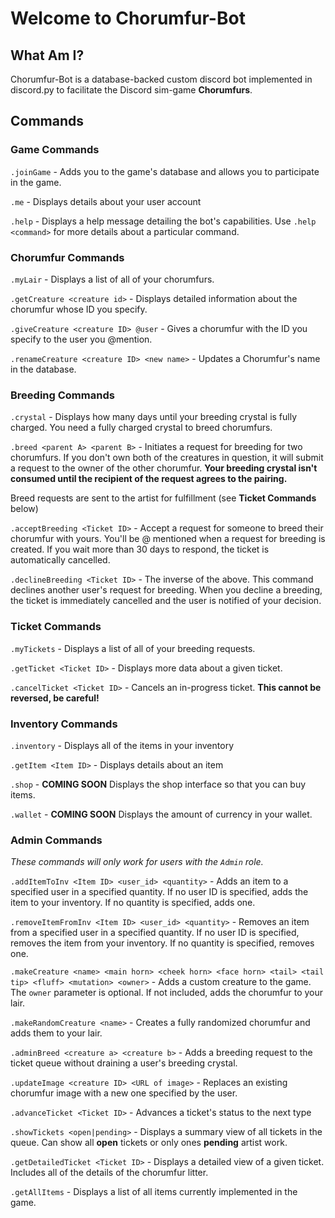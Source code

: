 # Welcome to Chorumfur-Bot

## What Am I?
Chorumfur-Bot is a database-backed custom discord bot implemented in discord.py to facilitate the Discord sim-game **Chorumfurs**.

## Commands
### Game Commands
`.joinGame` - Adds you to the game's database and allows you to participate in the game.

`.me` - Displays details about your user account

`.help` - Displays a help message detailing the bot's capabilities.  Use `.help <command>` for more details about a particular command.

### Chorumfur Commands
`.myLair` - Displays a list of all of your chorumfurs.

`.getCreature <creature id>` - Displays detailed information about the chorumfur whose ID you specify.

`.giveCreature <creature ID> @user` - Gives a chorumfur with the ID you specify to the user you @mention.

`.renameCreature <creature ID> <new name>` - Updates a Chorumfur's name in the database.

### Breeding Commands
`.crystal` - Displays how many days until your breeding crystal is fully charged.  You need a fully charged crystal to breed chorumfurs.

`.breed <parent A> <parent B>` - Initiates a request for breeding for two chorumfurs.  If you don't own both of the creatures in question, it will submit a request to the owner of the other chorumfur.  **Your breeding crystal isn't consumed until the recipient of the request agrees to the pairing.**

Breed requests are sent to the artist for fulfillment (see **Ticket Commands** below)

`.acceptBreeding <Ticket ID>` - Accept a request for someone to breed their chorumfur with yours.  You'll be @ mentioned when a request for breeding is created.  If you wait more than 30 days to respond, the ticket is automatically cancelled.

`.declineBreeding <Ticket ID>` - The inverse of the above.  This command declines another user's request for breeding.  When you decline a breeding, the ticket is immediately cancelled and the user is notified of your decision.

### Ticket Commands
`.myTickets` - Displays a list of all of your breeding requests.

`.getTicket <Ticket ID>` - Displays more data about a given ticket.

`.cancelTicket <Ticket ID>` - Cancels an in-progress ticket.  **This cannot be reversed, be careful!**

### Inventory Commands
`.inventory` - Displays all of the items in your inventory

`.getItem <Item ID>` - Displays details about an item

`.shop` - **COMING SOON** Displays the shop interface so that you can buy items.

`.wallet` - **COMING SOON** Displays the amount of currency in your wallet.

### Admin Commands
*These commands will only work for users with the `Admin` role.*

`.addItemToInv <Item ID> <user_id> <quantity>` - Adds an item to a specified user in a specified quantity.  If no user ID is specified, adds the item to your inventory.  If no quantity is specified, adds one.

`.removeItemFromInv <Item ID> <user_id> <quantity>` - Removes an item from a specified user in a specified quantity.  If no user ID is specified, removes the item from your inventory.  If no quantity is specified, removes one.

`.makeCreature <name> <main horn> <cheek horn> <face horn> <tail> <tail tip> <fluff> <mutation> <owner>` - Adds a custom creature to the game.  The `owner` parameter is optional.  If not included, adds the chorumfur to your lair.

`.makeRandomCreature <name>` - Creates a fully randomized chorumfur and adds them to your lair.

`.adminBreed <creature a> <creature b>` - Adds a breeding request to the ticket queue without draining a user's breeding crystal.

`.updateImage <creature ID> <URL of image>` - Replaces an existing chorumfur 
image with a new one specified by the user.

`.advanceTicket <Ticket ID>` - Advances a ticket's status to the next type

`.showTickets <open|pending>` - Displays a summary view of all tickets in the queue.  Can show all **open** tickets or only ones **pending** artist work.

`.getDetailedTicket <Ticket ID>` - Displays a detailed view of a given ticket.  Includes all of the details of the chorumfur litter.

`.getAllItems` - Displays a list of all items currently implemented in the game.